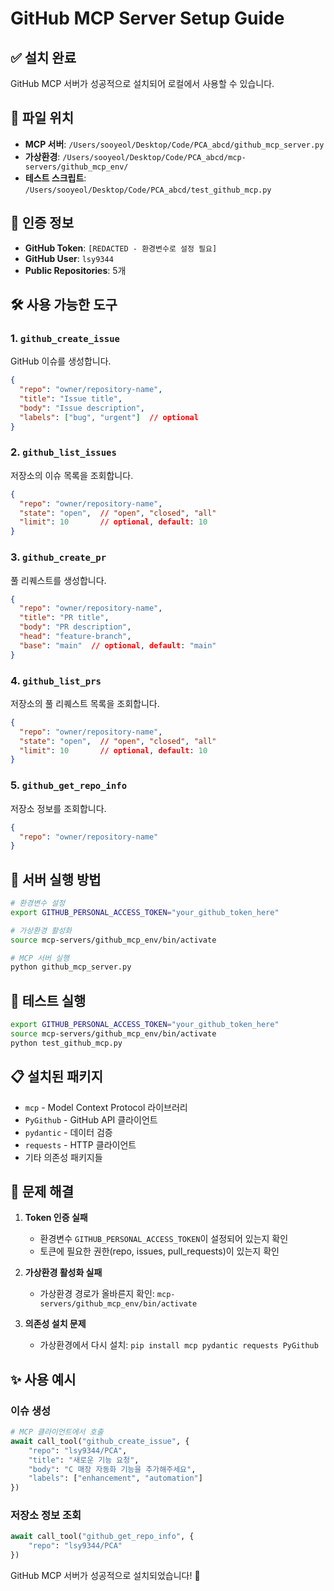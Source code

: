 # GitHub MCP Server Setup Guide

## ✅ 설치 완료

GitHub MCP 서버가 성공적으로 설치되어 로컬에서 사용할 수 있습니다.

## 📁 파일 위치

- **MCP 서버**: `/Users/sooyeol/Desktop/Code/PCA_abcd/github_mcp_server.py`
- **가상환경**: `/Users/sooyeol/Desktop/Code/PCA_abcd/mcp-servers/github_mcp_env/`
- **테스트 스크립트**: `/Users/sooyeol/Desktop/Code/PCA_abcd/test_github_mcp.py`

## 🔐 인증 정보

- **GitHub Token**: `[REDACTED - 환경변수로 설정 필요]`
- **GitHub User**: `lsy9344`
- **Public Repositories**: 5개

## 🛠 사용 가능한 도구

### 1. `github_create_issue`
GitHub 이슈를 생성합니다.

```json
{
  "repo": "owner/repository-name",
  "title": "Issue title",
  "body": "Issue description",
  "labels": ["bug", "urgent"]  // optional
}
```

### 2. `github_list_issues`
저장소의 이슈 목록을 조회합니다.

```json
{
  "repo": "owner/repository-name",
  "state": "open",  // "open", "closed", "all"
  "limit": 10       // optional, default: 10
}
```

### 3. `github_create_pr`
풀 리퀘스트를 생성합니다.

```json
{
  "repo": "owner/repository-name",
  "title": "PR title",
  "body": "PR description",
  "head": "feature-branch",
  "base": "main"  // optional, default: "main"
}
```

### 4. `github_list_prs`
저장소의 풀 리퀘스트 목록을 조회합니다.

```json
{
  "repo": "owner/repository-name",
  "state": "open",  // "open", "closed", "all"
  "limit": 10       // optional, default: 10
}
```

### 5. `github_get_repo_info`
저장소 정보를 조회합니다.

```json
{
  "repo": "owner/repository-name"
}
```

## 🚀 서버 실행 방법

```bash
# 환경변수 설정
export GITHUB_PERSONAL_ACCESS_TOKEN="your_github_token_here"

# 가상환경 활성화
source mcp-servers/github_mcp_env/bin/activate

# MCP 서버 실행
python github_mcp_server.py
```

## 🧪 테스트 실행

```bash
export GITHUB_PERSONAL_ACCESS_TOKEN="your_github_token_here"
source mcp-servers/github_mcp_env/bin/activate
python test_github_mcp.py
```

## 📋 설치된 패키지

- `mcp` - Model Context Protocol 라이브러리
- `PyGithub` - GitHub API 클라이언트
- `pydantic` - 데이터 검증
- `requests` - HTTP 클라이언트
- 기타 의존성 패키지들

## 🔧 문제 해결

1. **Token 인증 실패**
   - 환경변수 `GITHUB_PERSONAL_ACCESS_TOKEN`이 설정되어 있는지 확인
   - 토큰에 필요한 권한(repo, issues, pull_requests)이 있는지 확인

2. **가상환경 활성화 실패**
   - 가상환경 경로가 올바른지 확인: `mcp-servers/github_mcp_env/bin/activate`

3. **의존성 설치 문제**
   - 가상환경에서 다시 설치: `pip install mcp pydantic requests PyGithub`

## ✨ 사용 예시

### 이슈 생성
```python
# MCP 클라이언트에서 호출
await call_tool("github_create_issue", {
    "repo": "lsy9344/PCA",
    "title": "새로운 기능 요청",
    "body": "C 매장 자동화 기능을 추가해주세요",
    "labels": ["enhancement", "automation"]
})
```

### 저장소 정보 조회
```python
await call_tool("github_get_repo_info", {
    "repo": "lsy9344/PCA"
})
```

GitHub MCP 서버가 성공적으로 설치되었습니다! 🎉